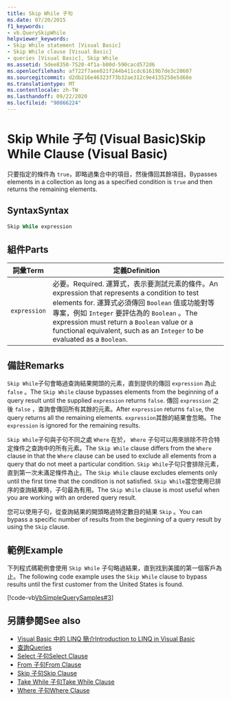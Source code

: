 ```yaml
---
title: Skip While 子句
ms.date: 07/20/2015
f1_keywords:
- vb.QuerySkipWhile
helpviewer_keywords:
- Skip While statement [Visual Basic]
- Skip While clause [Visual Basic]
- queries [Visual Basic], Skip While
ms.assetid: 5dee8350-7520-4f1a-b00d-590cacd572d6
ms.openlocfilehash: af722f7aee021f244b411cdc61619b7de3c20607
ms.sourcegitcommit: d2db216e46323f73b32ae312c9e4135258e5d68e
ms.translationtype: MT
ms.contentlocale: zh-TW
ms.lasthandoff: 09/22/2020
ms.locfileid: "90866224"
---
```

# <a name="skip-while-clause-visual-basic"></a><span data-ttu-id="af126-102">Skip While 子句 (Visual Basic)</span><span class="sxs-lookup"><span data-stu-id="af126-102">Skip While Clause (Visual Basic)</span></span>

<span data-ttu-id="af126-103">只要指定的條件為 `true`，即略過集合中的項目，然後傳回其餘項目。</span><span class="sxs-lookup"><span data-stu-id="af126-103">Bypasses elements in a collection as long as a specified condition is `true` and then returns the remaining elements.</span></span>  
  
## <a name="syntax"></a><span data-ttu-id="af126-104">Syntax</span><span class="sxs-lookup"><span data-stu-id="af126-104">Syntax</span></span>  
  
```vb  
Skip While expression  
```  
  
## <a name="parts"></a><span data-ttu-id="af126-105">組件</span><span class="sxs-lookup"><span data-stu-id="af126-105">Parts</span></span>  
  
|<span data-ttu-id="af126-106">詞彙</span><span class="sxs-lookup"><span data-stu-id="af126-106">Term</span></span>|<span data-ttu-id="af126-107">定義</span><span class="sxs-lookup"><span data-stu-id="af126-107">Definition</span></span>|  
|---|---|  
|`expression`|<span data-ttu-id="af126-108">必要。</span><span class="sxs-lookup"><span data-stu-id="af126-108">Required.</span></span> <span data-ttu-id="af126-109">運算式，表示要測試元素的條件。</span><span class="sxs-lookup"><span data-stu-id="af126-109">An expression that represents a condition to test elements for.</span></span> <span data-ttu-id="af126-110">運算式必須傳回 `Boolean` 值或功能對等專案，例如 `Integer` 要評估為的 `Boolean` 。</span><span class="sxs-lookup"><span data-stu-id="af126-110">The expression must return a `Boolean` value or a functional equivalent, such as an `Integer` to be evaluated as a `Boolean`.</span></span>|  
  
## <a name="remarks"></a><span data-ttu-id="af126-111">備註</span><span class="sxs-lookup"><span data-stu-id="af126-111">Remarks</span></span>  

 <span data-ttu-id="af126-112">`Skip While`子句會略過查詢結果開頭的元素，直到提供的傳回 `expression` 為止 `false` 。</span><span class="sxs-lookup"><span data-stu-id="af126-112">The `Skip While` clause bypasses elements from the beginning of a query result until the supplied `expression` returns `false`.</span></span> <span data-ttu-id="af126-113">傳回 `expression` 之後 `false` ，查詢會傳回所有其餘的元素。</span><span class="sxs-lookup"><span data-stu-id="af126-113">After `expression` returns `false`, the query returns all the remaining elements.</span></span> <span data-ttu-id="af126-114">`expression`其餘的結果會忽略。</span><span class="sxs-lookup"><span data-stu-id="af126-114">The `expression` is ignored for the remaining results.</span></span>  
  
 <span data-ttu-id="af126-115">`Skip While`子句與子句不同之處 `Where` 在於， `Where` 子句可以用來排除不符合特定條件之查詢中的所有元素。</span><span class="sxs-lookup"><span data-stu-id="af126-115">The `Skip While` clause differs from the `Where` clause in that the `Where` clause can be used to exclude all elements from a query that do not meet a particular condition.</span></span> <span data-ttu-id="af126-116">`Skip While`子句只會排除元素，直到第一次未滿足條件為止。</span><span class="sxs-lookup"><span data-stu-id="af126-116">The `Skip While` clause excludes elements only until the first time that the condition is not satisfied.</span></span> <span data-ttu-id="af126-117">`Skip While`當您使用已排序的查詢結果時，子句最為有用。</span><span class="sxs-lookup"><span data-stu-id="af126-117">The `Skip While` clause is most useful when you are working with an ordered query result.</span></span>  
  
 <span data-ttu-id="af126-118">您可以使用子句，從查詢結果的開頭略過特定數目的結果 `Skip` 。</span><span class="sxs-lookup"><span data-stu-id="af126-118">You can bypass a specific number of results from the beginning of a query result by using the `Skip` clause.</span></span>  
  
## <a name="example"></a><span data-ttu-id="af126-119">範例</span><span class="sxs-lookup"><span data-stu-id="af126-119">Example</span></span>  

 <span data-ttu-id="af126-120">下列程式碼範例會使用 `Skip While` 子句略過結果，直到找到美國的第一個客戶為止。</span><span class="sxs-lookup"><span data-stu-id="af126-120">The following code example uses the `Skip While` clause to bypass results until the first customer from the United States is found.</span></span>  
  
 [!code-vb[VbSimpleQuerySamples#3](~/samples/snippets/visualbasic/VS_Snippets_VBCSharp/VbSimpleQuerySamples/VB/QuerySamples1.vb#3)]  
  
## <a name="see-also"></a><span data-ttu-id="af126-121">另請參閱</span><span class="sxs-lookup"><span data-stu-id="af126-121">See also</span></span>

- [<span data-ttu-id="af126-122">Visual Basic 中的 LINQ 簡介</span><span class="sxs-lookup"><span data-stu-id="af126-122">Introduction to LINQ in Visual Basic</span></span>](../../programming-guide/language-features/linq/introduction-to-linq.md)
- [<span data-ttu-id="af126-123">查詢</span><span class="sxs-lookup"><span data-stu-id="af126-123">Queries</span></span>](index.md)
- [<span data-ttu-id="af126-124">Select 子句</span><span class="sxs-lookup"><span data-stu-id="af126-124">Select Clause</span></span>](select-clause.md)
- [<span data-ttu-id="af126-125">From 子句</span><span class="sxs-lookup"><span data-stu-id="af126-125">From Clause</span></span>](from-clause.md)
- [<span data-ttu-id="af126-126">Skip 子句</span><span class="sxs-lookup"><span data-stu-id="af126-126">Skip Clause</span></span>](skip-clause.md)
- [<span data-ttu-id="af126-127">Take While 子句</span><span class="sxs-lookup"><span data-stu-id="af126-127">Take While Clause</span></span>](take-while-clause.md)
- [<span data-ttu-id="af126-128">Where 子句</span><span class="sxs-lookup"><span data-stu-id="af126-128">Where Clause</span></span>](where-clause.md)
